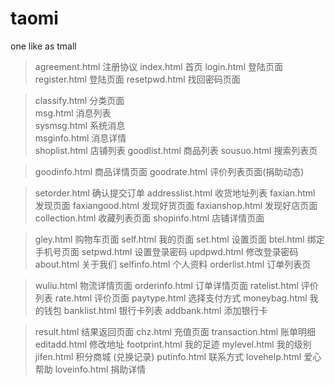 # taomi
one like as tmall
>agreement.html		注册协议
>index.html			首页
>login.html			登陆页面
>register.html		登陆页面
>resetpwd.html		找回密码页面

>classify.html		分类页面  
>msg.html			消息列表  
>sysmsg.html			系统消息  
>msginfo.html		消息详情  
>shoplist.html		店铺列表
>goodlist.html		商品列表
>sousuo.html			搜索列表页

>goodinfo.html		商品详情页面
>goodrate.html		评价列表页面(捐助动态)

>setorder.html		确认提交订单
>addresslist.html	收货地址列表
>faxian.html			发现页面
>faxiangood.html		发现好货页面
>faxianshop.html		发现好店页面
>collection.html		收藏列表页面
>shopinfo.html		店铺详情页面

>gley.html			购物车页面
>self.html			我的页面
>set.html			设置页面
>btel.html			绑定手机号页面
>setpwd.html			设置登录密码
>updpwd.html			修改登录密码
>about.html			关于我们
>selfinfo.html		个人资料
>orderlist.html		订单列表页

>wuliu.html			物流详情页面
>orderinfo.html		订单详情页面
>ratelist.html		评价列表
>rate.html			评价页面
>paytype.html		选择支付方式
>moneybag.html		我的钱包
>banklist.html		银行卡列表
>addbank.html		添加银行卡

>result.html			结果返回页面
>chz.html			充值页面
>transaction.html	账单明细
>editadd.html		修改地址
>footprint.html		我的足迹
>mylevel.html		我的级别
>jifen.html			积分商城 (兑换记录)
>putinfo.html		联系方式
>lovehelp.html		爱心帮助
>loveinfo.html		捐助详情